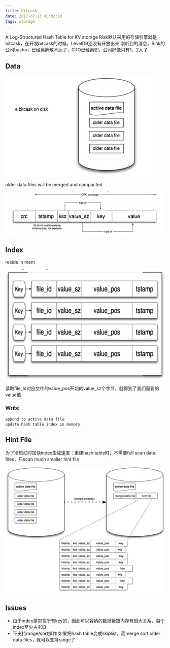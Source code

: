 ```yaml
---
title: bitcask
date: 2017-07-13 08:02:10
tags: storage
---
```


A Log-Structured Hash Table for KV storage
Riak默认采用的存储引擎就是bitcask，在开发bitcask的时候，LevelDB还没有开放出来
刚听到的消息，Riak的公司basho，已经离解散不远了，CTO已经离职，公司好像只有1、2人了

## Data

![data files](https://github.com/funkygao/blogassets/blob/master/img/bitcask1.jpg?raw=true)

older data files will be merged and compacted

![data entry](https://github.com/funkygao/blogassets/blob/master/img/bitcask2.jpg?raw=true)

## Index

reside in mem

![hash index](https://github.com/funkygao/blogassets/blob/master/img/bitcask3.jpg?raw=true)

读取file_id对应文件的value_pos开始的value_sz个字节，就得到了我们需要的value值

### Write

```
append to active data file
update hash table index in memory
```

## Hint File

为了冷启动时加快index生成速度：重建hash table时，不需要full scan data files，只scan much smaller hint file

![hint file](https://github.com/funkygao/blogassets/blob/master/img/bitcask4.jpg?raw=true)

## Issues

- 由于index是包含所有key的，因此可以容纳的数据量跟内存有很大关系，每个index至少占40B
- 不支持range/sort操作
  如果把hash table变成skiplist，而merge sort older data files，就可以支持range了
